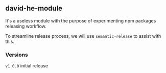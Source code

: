 ## david-he-module

It's a useless module with the purpose of experimenting npm packages releasing workflow.

To streamline release process, we will use `semantic-release` to assist with this.

### Versions

`v1.0.0` initial release
